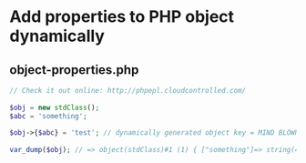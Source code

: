 # Add properties to PHP object dynamically

## object-properties.php

```php
// Check it out online: http://phpepl.cloudcontrolled.com/
 
$obj = new stdClass();
$abc = 'something';
 
$obj->{$abc} = 'test'; // dynamically generated object key = MIND BLOWN
 
var_dump($obj); // => object(stdClass)#1 (1) { ["something"]=> string(4) "test" }
```

